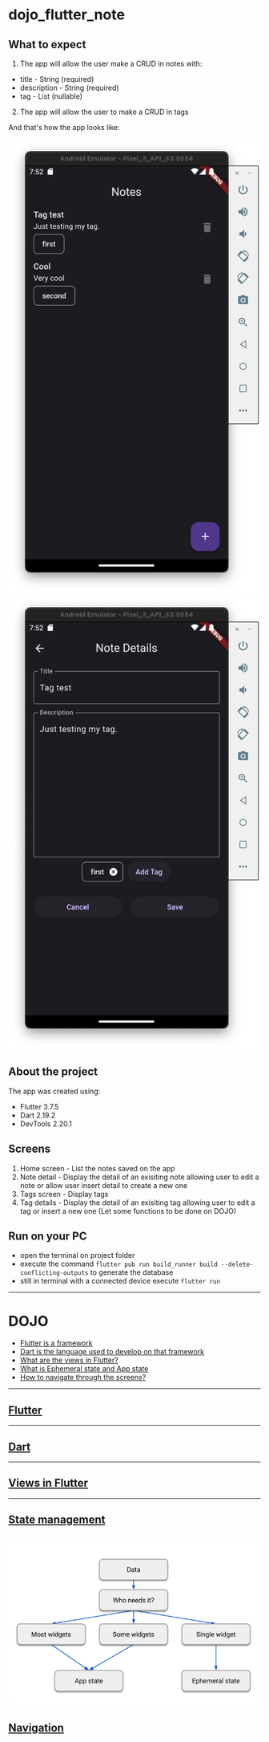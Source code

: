 # dojo_flutter_note

## What to expect

1. The app will allow the user make a CRUD in notes with:
- title - String (required)
- description - String (required)
- tag - List<String> (nullable)

2. The app will allow the user to make a CRUD in tags

And that's how the app looks like:

![home-screen](documentation/home.png)
![home-screen](documentation/note_detail.png)

## About the project
The app was created using:
- Flutter 3.7.5
- Dart 2.19.2
- DevTools 2.20.1

## Screens
1. Home screen - List the notes saved on the app
2. Note detail - Display the detail of an exisiting note allowing user to edit a note or allow user insert detail to create a new one
3. Tags screen - Display tags
4. Tag details - Display the detail of an exisiting tag allowing user to edit a tag or insert a new one (Let some functions to be done on DOJO)

## Run on your PC
- open the terminal on project folder
- execute the command `flutter pub run build_runner build --delete-conflicting-outputs` to generate the database
- still in terminal with a connected device execute `flutter run`

---
# DOJO
- [Flutter is a framework](#flutter)
- [Dart is the language used to develop on that framework](#dart)
- [What are the views in Flutter?](#views-in-flutter)
- [What is Ephemeral state and App state](#state-management)
- [How to navigate through the screens?](#navigation)

---
## [Flutter](https://docs.flutter.dev)
---
## [Dart](https://dart.dev/overview)
---
## [Views in Flutter](https://docs.flutter.dev/get-started/flutter-for/android-devs#what-is-the-equivalent-of-a-view-in-flutter)
---
## [State management](https://docs.flutter.dev/data-and-backend/state-mgmt/ephemeral-vs-app)
![](documentation/ephemeral-vs-app-state.png)
---
## [Navigation](https://docs.flutter.dev/cookbook/navigation)